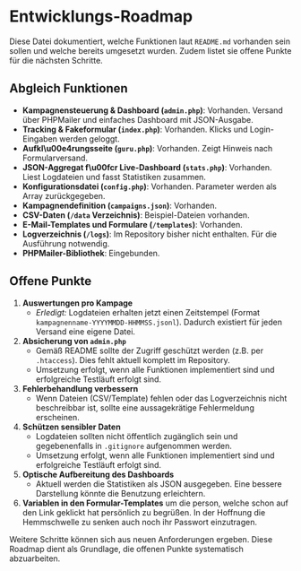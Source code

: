 # Entwicklungs-Roadmap

Diese Datei dokumentiert, welche Funktionen laut `README.md` vorhanden sein sollen und welche bereits umgesetzt wurden. Zudem listet sie offene Punkte für die nächsten Schritte.

## Abgleich Funktionen

- **Kampagnensteuerung & Dashboard (`admin.php`)**: Vorhanden. Versand über PHPMailer und einfaches Dashboard mit JSON-Ausgabe.
- **Tracking & Fakeformular (`index.php`)**: Vorhanden. Klicks und Login-Eingaben werden geloggt.
- **Aufkl\u00e4rungsseite (`guru.php`)**: Vorhanden. Zeigt Hinweis nach Formularversand.
- **JSON-Aggregat f\u00fcr Live-Dashboard (`stats.php`)**: Vorhanden. Liest Logdateien und fasst Statistiken zusammen.
- **Konfigurationsdatei (`config.php`)**: Vorhanden. Parameter werden als Array zurückgegeben.
- **Kampagnendefinition (`campaigns.json`)**: Vorhanden.
- **CSV-Daten (`/data` Verzeichnis)**: Beispiel-Dateien vorhanden.
- **E-Mail-Templates und Formulare (`/templates`)**: Vorhanden.
- **Logverzeichnis (`/logs`)**: Im Repository bisher nicht enthalten. Für die Ausführung notwendig.
- **PHPMailer-Bibliothek**: Eingebunden.

## Offene Punkte

1. **Auswertungen pro Kampage**
   - *Erledigt:* Logdateien erhalten jetzt einen Zeitstempel (Format `kampagnenname-YYYYMMDD-HHMMSS.jsonl`). Dadurch existiert für jeden Versand eine eigene Datei.
3. **Absicherung von `admin.php`**
   - Gemäß README sollte der Zugriff geschützt werden (z.B. per `.htaccess`). Dies fehlt aktuell komplett im Repository.
   - Umsetzung erfolgt, wenn alle Funktionen implementiert sind und erfolgreiche Testläuft erfolgt sind.
4. **Fehlerbehandlung verbessern**
   - Wenn Dateien (CSV/Template) fehlen oder das Logverzeichnis nicht beschreibbar ist, sollte eine aussagekrätige Fehlermeldung erscheinen.
5. **Schützen sensibler Daten**
   - Logdateien sollten nicht öffentlich zugänglich sein und gegebenenfalls in `.gitignore` aufgenommen werden.
   - Umsetzung erfolgt, wenn alle Funktionen implementiert sind und erfolgreiche Testläuft erfolgt sind.
6. **Optische Aufbereitung des Dashboards**
   - Aktuell werden die Statistiken als JSON ausgegeben. Eine bessere Darstellung könnte die Benutzung erleichtern.
7. **Variablen in den Formular-Templates** um die person, welche schon auf den Link geklickt hat persönlich zu begrüßen. In der Hoffnung die Hemmschwelle zu senken auch noch ihr Passwort einzutragen.

Weitere Schritte können sich aus neuen Anforderungen ergeben. Diese Roadmap dient als Grundlage, die offenen Punkte systematisch abzuarbeiten.
